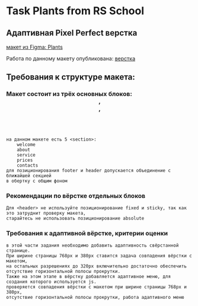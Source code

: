 # Task Plants from RS School 

## Адаптивная Pixel Perfect верстка 
[макет из Figma: Plants](https://www.figma.com/file/ntVt8IwlwzfVFMBuVVAze8/Plants?node-id=0%3A1&t=Pr55BfwanuOYrYxn-0)

Работа по данному макету опубликована:
[верстка](https://phcode.site/p/p-34964bf6795/dist/index.html)

## Требования к структуре макета:

### Макет состоит из трёх основных блоков: <header>, <main>, <footer>
    на данном макете есть 5 <section>:
        welcome
        about
        service
        prices
        contacts
    для позиционирования footer и header допускается объединение с ближайшей секцией 
    в обертку с общим фоном

### Рекомендации по вёрстке отдельных блоков

    Для <header> не используйте позиционирование fixed и sticky, так как это затруднит проверку макета, 
    старайтесь не использовать позиционирование absolute
    
### Требования к адаптивной вёрстке, критерии оценки
    в этой части задания необходимо добавить адаптивность свёрстанной странице. 
    При ширине страницы 768px и 380px ставится задача совпадения вёрстки с макетом, 
    на остальных разрешениях до 320рх включительно достаточно обеспечить отсутствие горизонтальной полосы прокрутки.
    Также на этом этапе в вёрстку добавляется адаптивное меню, для создания которого используется js.
    проверяется совпадения вёрстки с макетом при ширине страницы 768px и 380рх, 
    отсутствие горизонтальной полосы прокрутки, работа адаптивного меню

  
    
 
